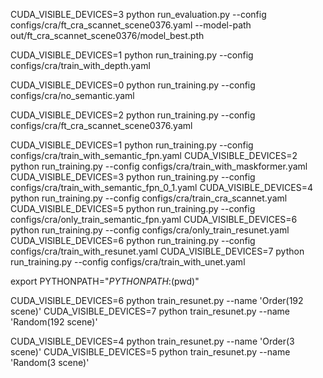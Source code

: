 CUDA_VISIBLE_DEVICES=3 python run_evaluation.py --config configs/cra/ft_cra_scannet_scene0376.yaml --model-path out/ft_cra_scannet_scene0376/model_best.pth

CUDA_VISIBLE_DEVICES=1 python run_training.py --config configs/cra/train_with_depth.yaml

CUDA_VISIBLE_DEVICES=0 python run_training.py --config configs/cra/no_semantic.yaml


CUDA_VISIBLE_DEVICES=2 python run_training.py --config configs/cra/ft_cra_scannet_scene0376.yaml

CUDA_VISIBLE_DEVICES=1 python run_training.py --config configs/cra/train_with_semantic_fpn.yaml
CUDA_VISIBLE_DEVICES=2 python run_training.py --config configs/cra/train_with_maskformer.yaml
CUDA_VISIBLE_DEVICES=3 python run_training.py --config configs/cra/train_with_semantic_fpn_0_1.yaml
CUDA_VISIBLE_DEVICES=4 python run_training.py --config configs/cra/train_cra_scannet.yaml
CUDA_VISIBLE_DEVICES=5 python run_training.py --config configs/cra/only_train_semantic_fpn.yaml
CUDA_VISIBLE_DEVICES=6 python run_training.py --config configs/cra/only_train_resunet.yaml
CUDA_VISIBLE_DEVICES=6 python run_training.py --config configs/cra/train_with_resunet.yaml
CUDA_VISIBLE_DEVICES=7 python run_training.py --config configs/cra/train_with_unet.yaml

export PYTHONPATH="${PYTHONPATH}:$(pwd)"


CUDA_VISIBLE_DEVICES=6 python train_resunet.py --name 'Order(192 scene)'
CUDA_VISIBLE_DEVICES=7 python train_resunet.py --name 'Random(192 scene)'

CUDA_VISIBLE_DEVICES=4 python train_resunet.py --name 'Order(3 scene)'
CUDA_VISIBLE_DEVICES=5 python train_resunet.py --name 'Random(3 scene)'